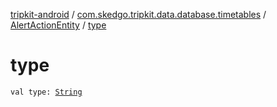 [tripkit-android](../../index.md) / [com.skedgo.tripkit.data.database.timetables](../index.md) / [AlertActionEntity](index.md) / [type](./type.md)

# type

`val type: `[`String`](https://kotlinlang.org/api/latest/jvm/stdlib/kotlin/-string/index.html)